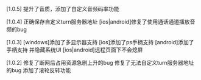 [1.0.5]
提升了音质，添加了自定义音频码率功能

[1.0.4]
正确保存自定义turn服务器地址
[ios|android]修复了使用通话通道播放音频的bug

[1.0.3]
[windows]添加了多显示器支持
[ios]添加了ps手柄支持
[android]添加了手柄支持 并隐藏系统UI
[ios|android]远程页面下不会熄屏

[1.0.2]
修复了断网后占用资源急剧上升的bug
修复了无法自定义turn服务器地址的bug
添加了滚轮反转功能